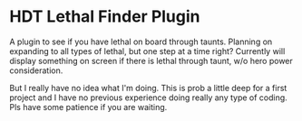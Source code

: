 # HDT Lethal Finder Plugin

A plugin to see if you have lethal on board through taunts. Planning on expanding to all types of lethal, but one step at a time right?
Currently will display something on screen if there is lethal through taunt, w/o hero power consideration.

But I really have no idea what I'm doing. This is prob a little deep for a first project and I have no previous experience doing really any type of coding. Pls have some patience if you are waiting.
